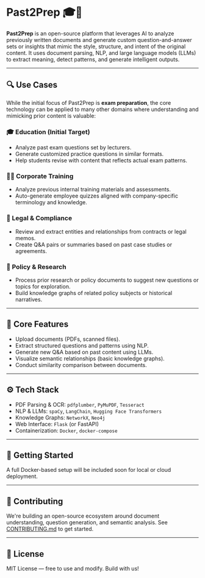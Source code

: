 # Past2Prep 🎓📄

**Past2Prep** is an open-source platform that leverages AI to analyze previously written documents and generate custom question-and-answer sets or insights that mimic the style, structure, and intent of the original content. It uses document parsing, NLP, and large language models (LLMs) to extract meaning, detect patterns, and generate intelligent outputs.

---

## 🔍 Use Cases

While the initial focus of Past2Prep is **exam preparation**, the core technology can be applied to many other domains where understanding and mimicking prior content is valuable:

### 🎓 Education (Initial Target)
- Analyze past exam questions set by lecturers.
- Generate customized practice questions in similar formats.
- Help students revise with content that reflects actual exam patterns.

### 🧑‍🏫 Corporate Training
- Analyze previous internal training materials and assessments.
- Auto-generate employee quizzes aligned with company-specific terminology and knowledge.

### 📜 Legal & Compliance
- Review and extract entities and relationships from contracts or legal memos.
- Create Q&A pairs or summaries based on past case studies or agreements.

### 📝 Policy & Research
- Process prior research or policy documents to suggest new questions or topics for exploration.
- Build knowledge graphs of related policy subjects or historical narratives.

---

## 🧠 Core Features

- Upload documents (PDFs, scanned files).
- Extract structured questions and patterns using NLP.
- Generate new Q&A based on past content using LLMs.
- Visualize semantic relationships (basic knowledge graphs).
- Conduct similarity comparison between documents.

---

## ⚙️ Tech Stack

- PDF Parsing & OCR: `pdfplumber`, `PyMuPDF`, `Tesseract`
- NLP & LLMs: `spaCy`, `LangChain`, `Hugging Face Transformers`
- Knowledge Graphs: `NetworkX`, `Neo4j`
- Web Interface: `Flask` (or FastAPI)
- Containerization: `Docker`, `docker-compose`

---

## 🚀 Getting Started

A full Docker-based setup will be included soon for local or cloud deployment.

---

## 🤝 Contributing

We're building an open-source ecosystem around document understanding, question generation, and semantic analysis. See [CONTRIBUTING.md](CONTRIBUTING.md) to get started.

---

## 📜 License

MIT License — free to use and modify. Build with us!
